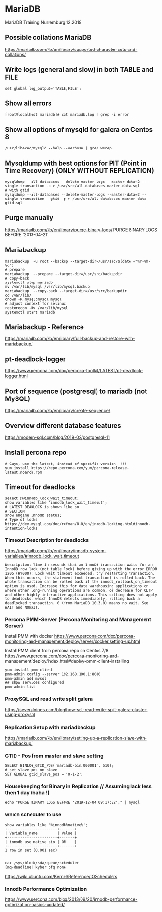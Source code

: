 # MariaDB 
MariaDB Training Nurremburg 12.2019

## Possible collations MariaDB 
https://mariadb.com/kb/en/library/supported-character-sets-and-collations/

## Write logs (general and slow) in both TABLE and FILE 
```
set global log_output='TABLE,FILE';
```

## Show all errors 
```
[root@localhost mariadb]# cat mariadb.log | grep -i error
```

## Show all options of mysqld for galera on Centos 8 
```
/usr/libexec/mysqld --help --verbose | grep wsrep
```

## Mysqldump with best options for PIT (Point in Time Recovery) (ONLY WITHOUT REPLICATION) 
```
mysqldump --all-databases --delete-master-logs --master-data=2 --single-transaction -p > /usr/src/all-databases-master-data.sql
# with gtid 
mysqldump --all-databases --delete-master-logs --master-data=2 --single-transaction --gtid -p > /usr/src/all-databases-master-data-gtid.sql
```
## Purge manually 

https://mariadb.com/kb/en/library/purge-binary-logs/
PURGE BINARY LOGS BEFORE '2013-04-21';

## Mariabackup ##

```
mariabackup  -u root --backup --target-dir=/usr/src/$(date +"%Y-%m-%d")
# prepare 
mariabackup  --prepare --target-dir=/usr/src/backupdir 
# copy-back
systemctl stop mariadb 
mv /var/lib/mysql /var/lib/mysql.backup
mariabackup  --copy-back --target-dir=/usr/src/backupdir
cd /var/lib/
chown -R mysql:mysql mysql
# adjust context for selinux 
restorecon -Rv /var/lib/mysql
systemctl start mariadb 
```
## Mariabackup - Reference ##

https://mariadb.com/kb/en/library/full-backup-and-restore-with-mariabackup/

## pt-deadlock-logger 

https://www.percona.com/doc/percona-toolkit/LATEST/pt-deadlock-logger.html

## Port of sequence (postgresql) to mariadb (not MySQL) 

https://mariadb.com/kb/en/library/create-sequence/

## Overview different database features 

https://modern-sql.com/blog/2019-02/postgresql-11

## Install percona repo 

```
# Guys, use the latest, instead of specific version  !!! 
yum install https://repo.percona.com/yum/percona-release-latest.noarch.rpm
```
## Timeout for deadlocks 

```
select @@innodb_lock_wait_timeout;
show variables like 'innodb_lock_wait_timeout';
# LATEST DEADLOCK is shown like so
# SECTION 
show engine innodb status;
# Type of locks 
https://dev.mysql.com/doc/refman/8.0/en/innodb-locking.html#innodb-intention-locks
```

### Timeout Description for deadlocks 

https://mariadb.com/kb/en/library/innodb-system-variables/#innodb_lock_wait_timeout

```
Description: Time in seconds that an InnoDB transaction waits for an InnoDB row lock (not table lock) before giving up with the error ERROR 1205 (HY000): Lock wait timeout exceeded; try restarting transaction. When this occurs, the statement (not transaction) is rolled back. The whole transaction can be rolled back if the innodb_rollback_on_timeout option is used. Increase this for data warehousing applications or where other long-running operations are common, or decrease for OLTP and other highly interactive applications. This setting does not apply to deadlocks, which InnoDB detects immediately, rolling back a deadlocked transaction. 0 (from MariaDB 10.3.0) means no wait. See WAIT and NOWAIT.
```

### Percona PMM-Server (Percona Monitoring and Management Server) 

Install PMM with docker
https://www.percona.com/doc/percona-monitoring-and-management/deploy/server/docker.setting-up.html

Install PMM client from percona repo on Centos 7/8 
https://www.percona.com/doc/percona-monitoring-and-management/deploy/index.html#deploy-pmm-client-installing
```
yum install pmm-client
pmm-admin config --server 192.168.100.1:8080
pmm-admin add mysql
## shpw services configured 
pmm-admin list 
```

### ProxySQL and read write split galera 

https://severalnines.com/blog/how-set-read-write-split-galera-cluster-using-proxysql

### Replication Setup with mariadbackup 
https://mariadb.com/kb/en/library/setting-up-a-replication-slave-with-mariabackup/

### GTID - Pos from master and slave setting
```
SELECT BINLOG_GTID_POS('mariadb-bin.000001', 510);
# set slave pos on slave 
SET GLOBAL gtid_slave_pos = '0-1-2';
```
### Housekeeping for Binary in Replication // Assuming lack less then 1 day (haha !) 

```
echo "PURGE BINARY LOGS BEFORE '2019-12-04 09:17:22';" | mysql
```

### which scheduler to use 
```
show variables like '%innodb%native%';
+-----------------------+-------+
| Variable_name         | Value |
+-----------------------+-------+
| innodb_use_native_aio | ON    |
+-----------------------+-------+
1 row in set (0.001 sec)


cat /sys/block/sda/queue/scheduler
[mq-deadline] kyber bfq none
```

https://wiki.ubuntu.com/Kernel/Reference/IOSchedulers

### Innodb Performance Optimization 

https://www.percona.com/blog/2013/09/20/innodb-performance-optimization-basics-updated/
